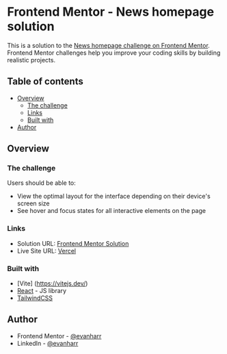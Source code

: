 # Frontend Mentor - News homepage solution

This is a solution to the [News homepage challenge on Frontend Mentor](https://www.frontendmentor.io/challenges/news-homepage-H6SWTa1MFl). Frontend Mentor challenges help you improve your coding skills by building realistic projects. 

## Table of contents

- [Overview](#overview)
  - [The challenge](#the-challenge)
  - [Links](#links)
  - [Built with](#built-with)
- [Author](#author)

## Overview

### The challenge

Users should be able to:

- View the optimal layout for the interface depending on their device's screen size
- See hover and focus states for all interactive elements on the page

### Links

- Solution URL: [Frontend Mentor Solution](https://www.frontendmentor.io/solutions/responsive-news-homepage-RbeUknAHww)
- Live Site URL: [Vercel](https://news-homepage-liard-gamma.vercel.app/)


### Built with

- [Vite] (https://vitejs.dev/)
- [React](https://reactjs.org/) - JS library
- [TailwindCSS](https://tailwindcss.com/)

## Author

- Frontend Mentor - [@evanharr](https://www.frontendmentor.io/profile/evanharr)
- LinkedIn - [@evanharr](https://www.linkedin.com/in/evanharr/)




